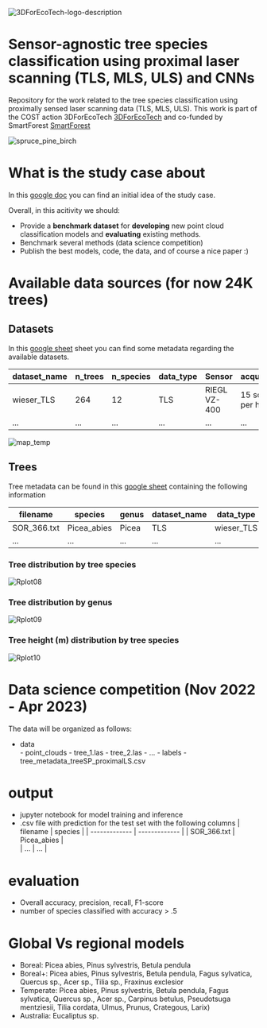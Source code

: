 
![3DForEcoTech-logo-description](https://user-images.githubusercontent.com/5663984/174446150-32e31872-2003-4af9-95d4-a1abfca0b744.png)

# Sensor-agnostic tree species classification using proximal laser scanning (TLS, MLS, ULS) and CNNs
Repository for the work related to the tree species classification using proximally sensed laser scanning data (TLS, MLS, ULS). This work is part of the COST action 3DForEcoTech [3DForEcoTech](https://3dforecotech.eu/) and co-funded by SmartForest [SmartForest](https://smartforest.no/)

![spruce_pine_birch](https://user-images.githubusercontent.com/5663984/192355795-8495b87c-a31f-46b1-99fb-58e790845f70.png)


# What is the study case about
In this [google doc](https://docs.google.com/document/d/1ZbccmFbWLmyGxzJlcaE7QMqwauBFxgBb3gTPkEImuwg/edit) you can find an initial idea of the study case.

Overall, in this acitivity we should:
 - Provide a **benchmark dataset** for **developing** new point cloud classification models and **evaluating** existing methods.
 - Benchmark several methods (data science competition)
 - Publish the best models, code, the data, and of course a nice paper :)

# Available data sources (for now 24K trees)
## Datasets
In this [google sheet](https://docs.google.com/spreadsheets/d/1qxj27Yh8B33I5eS9MAO9V_PJsr9OxU-kN3pY4TSlWHY/edit?usp=sharing)  sheet you can find some metadata regarding the available datasets. 

| dataset_name  | n_trees | n_species | data_type | Sensor | acquisition | annotation_quality | forest_type | x | y |
| ------------- | ------------- | ------------- | ------------- | ------------- | ------------- | ------------- | ------------- | ------------- | ------------- |
| wieser_TLS  | 264 | 12 | TLS | RIEGL VZ-400 | 15 scans per ha | manual | temperate | 14.7073 | 48.6638 |
| ...  | ... | ... | ... | ... | ... | ... | ... | ... | ... |

![map_temp](https://user-images.githubusercontent.com/5663984/192165940-31600278-932c-4580-84aa-78ebe12ec16f.PNG)

## Trees 
Tree metadata can be found in this [google sheet](https://docs.google.com/spreadsheets/d/1zOk9QKjz9j-8_QKqzl1kNqKImPl9e9snVPHjyCu3AE8/edit?usp=sharing) containing the following information

| filename  | species | genus | dataset_name | data_type | tree_H |
| ------------- | ------------- | ------------- | ------------- | ------------- | ------------- | 
| SOR_366.txt  | Picea_abies | Picea | TLS | wieser_TLS | TLS | 15.5 | 
| ...  | ... | ... | ... | ... | ... | ... | 

### Tree distribution by tree species
![Rplot08](https://user-images.githubusercontent.com/5663984/190494381-5cad989c-fa4b-4cb5-9d7b-b4e95f201b1c.png)

### Tree distribution by genus
![Rplot09](https://user-images.githubusercontent.com/5663984/190494397-8315fee8-7a51-498e-a764-5aed9dc91d2b.png)

### Tree height (m) distribution by tree species
![Rplot10](https://user-images.githubusercontent.com/5663984/190494422-ee28187a-1955-4c94-91e3-6f4f26375aa2.png)


# Data science competition (Nov 2022 - Apr 2023)
The data will be organized as follows:

- data                    
      - point_clouds
                    - tree_1.las 
                    - tree_2.las
                    - ...
      - labels
                    - tree_metadata_treeSP_proximalLS.csv 

# output
- jupyter notebook for model training and inference
- .csv file with prediction for the test set with the following columns
| filename  | species | 
| ------------- | ------------- | 
| SOR_366.txt  | Picea_abies |  
| ...  | ... |

# evaluation
- Overall accuracy, precision, recall, F1-score
- number of species classified with accuracy > .5
 

# Global Vs regional models
- Boreal: Picea abies, Pinus sylvestris, Betula pendula 
- Boreal+: Picea abies, Pinus sylvestris, Betula pendula, Fagus sylvatica, Quercus sp., Acer sp., Tilia sp., Fraxinus exclesior
- Temperate: Picea abies, Pinus sylvestris, Betula pendula, Fagus sylvatica, Quercus sp., Acer sp., Carpinus betulus, Pseudotsuga mentziesii, Tilia cordata, Ulmus, Prunus, Crategous, Larix)
- Australia: Eucaliptus sp.
